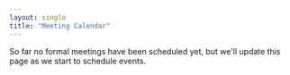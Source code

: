 ```yaml
---
layout: single
title: "Meeting Calendar"
---
```


So far no formal meetings have been scheduled yet, but we'll update this page
as we start to schedule events.

